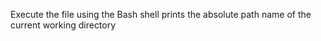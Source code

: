 Execute the file using the Bash shell
prints the absolute path name of the current working directory
